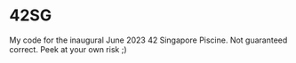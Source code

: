 # 42SG
My code for the inaugural June 2023 42 Singapore Piscine.
Not guaranteed correct. Peek at your own risk ;)
